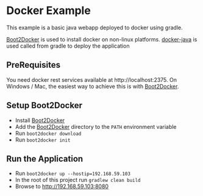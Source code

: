 Docker Example
==============

This example is a basic java webapp deployed to docker using gradle.

[Boot2Docker] is used to install docker on non-linux platforms. [docker-java] is used called from gradle to deploy the application

PreRequisites
-------------

You need docker rest services available at http://localhost:2375.
On Windows / Mac, the easiest way to achieve this is with [Boot2Docker].

Setup Boot2Docker
------------------

* Install [Boot2Docker]
* Add the [Boot2Docker] directory to the `PATH` environment variable
* Run `boot2docker download`
* Run `boot2docker init`

Run the Application
-------------------

* Run `boot2docker up --hostip=192.168.59.103`
* In the root of this project run `gradlew clean build`
* Browse to http://192.168.59.103:8080

[Boot2Docker]:https://github.com/boot2docker/boot2docker
[docker-java]:https://github.com/docker-java/docker-java